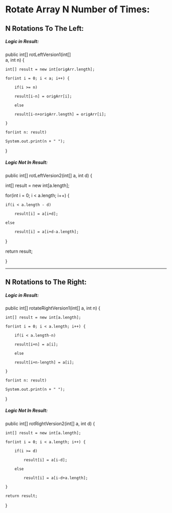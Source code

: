 # Rotate Array  N Number of Times:

## N Rotations To The Left:
##### Logic in Result:  

public int[] rotLeftVersion1(int[]  
 a, int n) {  

    int[] result = new int[origArr.length];  

    for(int i = 0; i < a; i++) {  

        if(i >= n)  

        result[i-n] = origArr[i];  

        else  

        result[i-n+origArr.length] = origArr[i];  

    }  

    for(int n: result)  

    System.out.print(n + " ");  

}  

##### Logic Not In Result:
public int[] rotLeftVersion2(int[] a, int d) {  

int[] result = new int[a.length];  

for(int i = 0; i < a.length; i++) {  

    if(i < a.length - d)  

        result[i] = a[i+d];  

    else  

        result[i] = a[i+d-a.length];  

}  

return result;  

}  


-----------------------------------  


## N Rotations to The Right:
##### Logic in Result:  

public int[] rotateRightVersion1(int[] a, int n) {  

    int[] result = new int[a.length];  

    for(int i = 0; i < a.length; i++) {  

        if(i < a.length-n)  

        result[i+n] = a[i];  

        else  

        result[i+n-length] = a[i];  

    }  

    for(int n: result)  

    System.out.print(n + " ");  

}  


##### Logic Not In Result:  

public int[] rotRightVersion2(int[] a, int d) {  

    int[] result = new int[a.length];  

    for(int i = 0; i < a.length; i++) {  

        if(i >= d)  

            result[i] = a[i-d];  

        else  

            result[i] = a[i-d+a.length];  

    }  

    return result;  

}  

